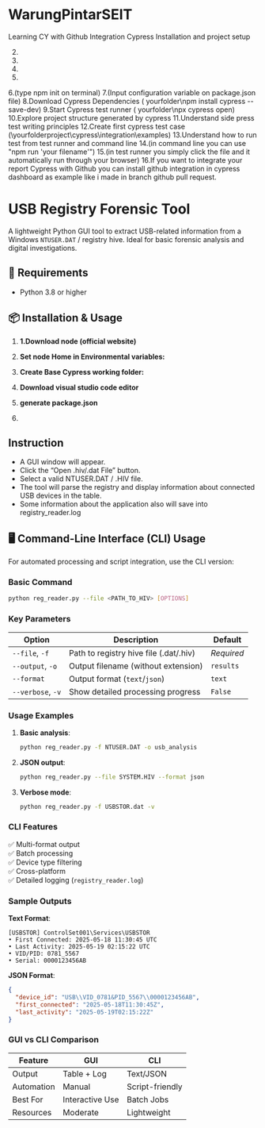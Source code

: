 # WarungPintarSEIT
Learning CY with Github Integration
Cypress Installation and project setup

2.
3.
4.
5.
6.(type npm init on terminal)
7.(Input configuration variable on package.json file)
8.Download Cypress Dependencies ( yourfolder\npm install cypress --save-dev)
9.Start Cypress test runner ( yourfolder\npx cypress open)
10.Explore project structure generated by cypress
11.Understand side press test writing principles
12.Create first cypress test case (\yourfolderproject\cypress\integration\examples)
13.Understand how to run test from test runner and command line
14.(in command line you can use "npm run 'your filename'")
15.(in test runner you simply click the file and it automatically run through your browser)
16.If you want to integrate your report Cypress with Github you can install github integration in cypress dashboard as example like i made in branch github pull request.

# USB Registry Forensic Tool

A lightweight Python GUI tool to extract USB-related information from a Windows `NTUSER.DAT` / registry hive. Ideal for basic forensic analysis and digital investigations.

## 🔧 Requirements

- Python 3.8 or higher

## 📦 Installation & Usage

1. **1.Download node (official website)**


2. **Set node Home in Environmental variables:**


3. **Create Base Cypress working folder:**


4. **Download visual studio code editor**


5. **generate package.json**

6. 


## Instruction
   - A GUI window will appear.
   - Click the “Open .hiv/.dat File” button.
   - Select a valid NTUSER.DAT / .HIV file.
   - The tool will parse the registry and display information about connected USB devices in the table.
   - Some information about the application also will save into registry_reader.log


   ## 🖥️ Command-Line Interface (CLI) Usage

For automated processing and script integration, use the CLI version:

### Basic Command
```bash
python reg_reader.py --file <PATH_TO_HIV> [OPTIONS]
```

### Key Parameters
| Option              | Description                              | Default     |
|---------------------|------------------------------------------|-------------|
| `--file`, `-f`      | Path to registry hive file (.dat/.hiv)   | *Required*  |
| `--output`, `-o`    | Output filename (without extension)      | `results`   |
| `--format`          | Output format (`text`/`json`)            | `text`      |
| `--verbose`, `-v`   | Show detailed processing progress        | `False`     |

### Usage Examples
1. **Basic analysis**:
   ```bash
   python reg_reader.py -f NTUSER.DAT -o usb_analysis
   ```

2. **JSON output**:
   ```bash
   python reg_reader.py --file SYSTEM.HIV --format json
   ```

3. **Verbose mode**:
   ```bash
   python reg_reader.py -f USBSTOR.dat -v
   ```

### CLI Features
✅ Multi-format output  
✅ Batch processing  
✅ Device type filtering  
✅ Cross-platform  
✅ Detailed logging (`registry_reader.log`)

### Sample Outputs
**Text Format**:
```text
[USBSTOR] ControlSet001\Services\USBSTOR
• First Connected: 2025-05-18 11:30:45 UTC
• Last Activity: 2025-05-19 02:15:22 UTC
• VID/PID: 0781_5567
• Serial: 0000123456AB
```

**JSON Format**:
```json
{
  "device_id": "USB\\VID_0781&PID_5567\\0000123456AB",
  "first_connected": "2025-05-18T11:30:45Z",
  "last_activity": "2025-05-19T02:15:22Z"
}
```

### GUI vs CLI Comparison
| Feature          | GUI               | CLI                |
|------------------|-------------------|--------------------|
| Output           | Table + Log       | Text/JSON          |
| Automation       | Manual            | Script-friendly    |
| Best For         | Interactive Use   | Batch Jobs         |
| Resources        | Moderate          | Lightweight        |
